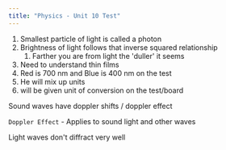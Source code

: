 ```yaml
---
title: "Physics - Unit 10 Test"
---
```


1. Smallest particle of light is called a photon
2. Brightness of light follows that inverse squared relationship
	1. Farther you are from light the 'duller' it seems
3. Need to understand thin films
4. Red is 700 nm and Blue is 400 nm on the test
5. He will mix up units
6. will be given unit of conversion on the test/board

Sound waves have doppler shifts / doppler effect

`Doppler Effect` - Applies to sound light and other waves

Light waves don't diffract very well

